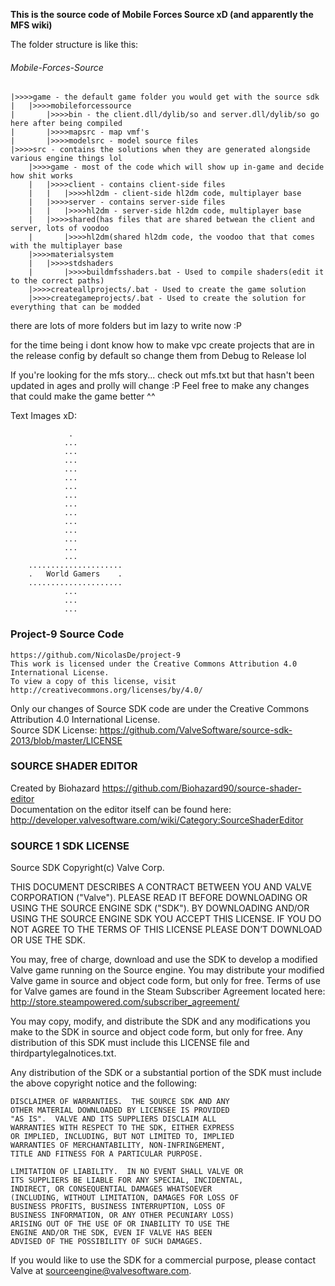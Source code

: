 ﻿**This is the source code of Mobile Forces Source xD (and apparently the MFS wiki)**
 
The folder structure is like this: 

###### Mobile-Forces-Source 
```
|>>>>game - the default game folder you would get with the source sdk 
|	|>>>>mobileforcessource 
|		|>>>>bin - the client.dll/dylib/so and server.dll/dylib/so go here after being compiled 
|		|>>>>mapsrc - map vmf's 
|		|>>>>modelsrc - model source files 
|>>>>src - contains the solutions when they are generated alongside various engine things lol 
	|>>>>game - most of the code which will show up in-game and decide how shit works 
	|	|>>>>client - contains client-side files 
	|	|	|>>>>hl2dm - client-side hl2dm code, multiplayer base 
	|	|>>>>server - contains server-side files 
	|	|	|>>>>hl2dm - server-side hl2dm code, multiplayer base 
	|	|>>>>shared(has files that are shared betwean the client and server, lots of voodoo 
	|		|>>>>hl2dm(shared hl2dm code, the voodoo that that comes with the multiplayer base 
	|>>>>materialsystem 
	|	|>>>>stdshaders 
	|		|>>>>buildmfsshaders.bat - Used to compile shaders(edit it to the correct paths) 
	|>>>>createallprojects/.bat - Used to create the game solution 
	|>>>>creategameprojects/.bat - Used to create the solution for everything that can be modded 
```
there are lots of more folders but im lazy to write now :P 

for the time being i dont know how to make vpc create projects that are in the release config by default so change them 
from Debug to Release lol 
 
If you're looking for the mfs story... check out mfs.txt but that hasn't been updated in ages and prolly will change :P
Feel free to make any changes that could make the game better ^^ 
 
Text Images xD: 
```
			 . 
			... 
			... 
			... 
			... 
			... 
			... 
			... 
			... 
			... 
			... 
			... 
			... 
			... 
			... 
	..................... 
	.	World Gamers	. 
	..................... 
			... 
			... 
			... 
```

### Project-9 Source Code
```
https://github.com/NicolasDe/project-9
This work is licensed under the Creative Commons Attribution 4.0 International License. 
To view a copy of this license, visit http://creativecommons.org/licenses/by/4.0/ 
```
Only our changes of Source SDK code are under the Creative Commons Attribution 4.0 International License.  
Source SDK License: https://github.com/ValveSoftware/source-sdk-2013/blob/master/LICENSE 
### SOURCE SHADER EDITOR
Created by Biohazard https://github.com/Biohazard90/source-shader-editor  
Documentation on the editor itself can be found here:
http://developer.valvesoftware.com/wiki/Category:SourceShaderEditor
###               SOURCE 1 SDK LICENSE

Source SDK Copyright(c) Valve Corp.  

THIS DOCUMENT DESCRIBES A CONTRACT BETWEEN YOU AND VALVE 
CORPORATION ("Valve").  PLEASE READ IT BEFORE DOWNLOADING OR USING 
THE SOURCE ENGINE SDK ("SDK"). BY DOWNLOADING AND/OR USING THE 
SOURCE ENGINE SDK YOU ACCEPT THIS LICENSE. IF YOU DO NOT AGREE TO 
THE TERMS OF THIS LICENSE PLEASE DON’T DOWNLOAD OR USE THE SDK.  

  You may, free of charge, download and use the SDK to develop a modified Valve game 
running on the Source engine.  You may distribute your modified Valve game in source and 
object code form, but only for free. Terms of use for Valve games are found in the Steam 
Subscriber Agreement located here: http://store.steampowered.com/subscriber_agreement/ 

  You may copy, modify, and distribute the SDK and any modifications you make to the 
SDK in source and object code form, but only for free.  Any distribution of this SDK must 
include this LICENSE file and thirdpartylegalnotices.txt.  
 
  Any distribution of the SDK or a substantial portion of the SDK must include the above 
copyright notice and the following: 

    DISCLAIMER OF WARRANTIES.  THE SOURCE SDK AND ANY 
    OTHER MATERIAL DOWNLOADED BY LICENSEE IS PROVIDED 
    "AS IS".  VALVE AND ITS SUPPLIERS DISCLAIM ALL 
    WARRANTIES WITH RESPECT TO THE SDK, EITHER EXPRESS 
    OR IMPLIED, INCLUDING, BUT NOT LIMITED TO, IMPLIED 
    WARRANTIES OF MERCHANTABILITY, NON-INFRINGEMENT, 
    TITLE AND FITNESS FOR A PARTICULAR PURPOSE.  

    LIMITATION OF LIABILITY.  IN NO EVENT SHALL VALVE OR 
    ITS SUPPLIERS BE LIABLE FOR ANY SPECIAL, INCIDENTAL, 
    INDIRECT, OR CONSEQUENTIAL DAMAGES WHATSOEVER 
    (INCLUDING, WITHOUT LIMITATION, DAMAGES FOR LOSS OF 
    BUSINESS PROFITS, BUSINESS INTERRUPTION, LOSS OF 
    BUSINESS INFORMATION, OR ANY OTHER PECUNIARY LOSS) 
    ARISING OUT OF THE USE OF OR INABILITY TO USE THE 
    ENGINE AND/OR THE SDK, EVEN IF VALVE HAS BEEN 
    ADVISED OF THE POSSIBILITY OF SUCH DAMAGES.  
 
       
If you would like to use the SDK for a commercial purpose, please contact Valve at 
sourceengine@valvesoftware.com.
